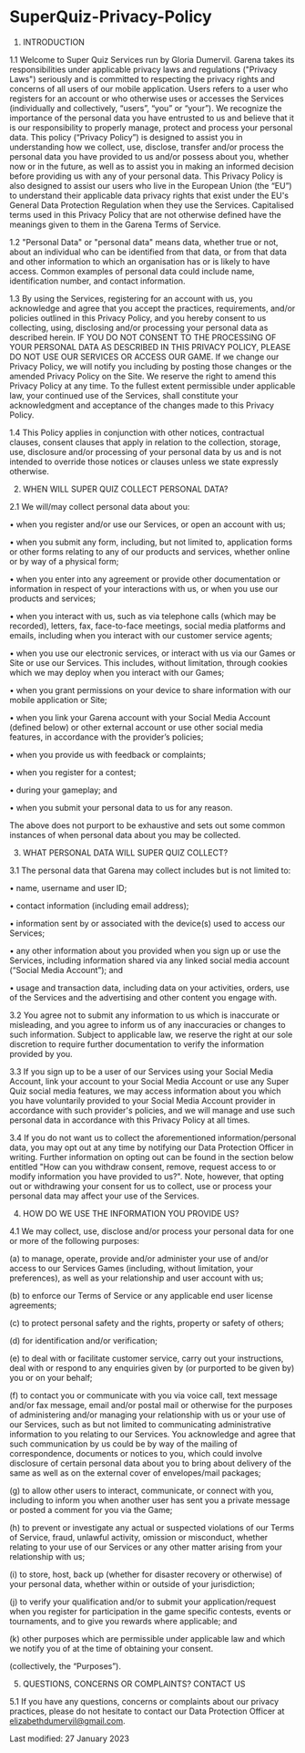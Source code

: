 # SuperQuiz-Privacy-Policy
1. INTRODUCTION

1.1 Welcome to Super Quiz Services run by Gloria Dumervil. Garena takes its responsibilities under applicable privacy laws and regulations ("Privacy Laws") seriously and is committed to respecting the privacy rights and concerns of all users of our mobile application. Users refers to a user who registers for an account or who otherwise uses or accesses the Services (individually and collectively, “users”, “you” or “your”). We recognize the importance of the personal data you have entrusted to us and believe that it is our responsibility to properly manage, protect and process your personal data. This policy (“Privacy Policy”) is designed to assist you in understanding how we collect, use, disclose, transfer and/or process the personal data you have provided to us and/or possess about you, whether now or in the future, as well as to assist you in making an informed decision before providing us with any of your personal data. This Privacy Policy is also designed to assist our users who live in the European Union (the “EU”) to understand their applicable data privacy rights that exist under the EU's General Data Protection Regulation when they use the Services. Capitalised terms used in this Privacy Policy that are not otherwise defined have the meanings given to them in the Garena Terms of Service.

 

1.2 "Personal Data" or "personal data" means data, whether true or not, about an individual who can be identified from that data, or from that data and other information to which an organisation has or is likely to have access. Common examples of personal data could include name, identification number, and contact information.

 

1.3 By using the Services, registering for an account with us, you acknowledge and agree that you accept the practices, requirements, and/or policies outlined in this Privacy Policy, and you hereby consent to us collecting, using, disclosing and/or processing your personal data as described herein. IF YOU DO NOT CONSENT TO THE PROCESSING OF YOUR PERSONAL DATA AS DESCRIBED IN THIS PRIVACY POLICY, PLEASE DO NOT USE OUR SERVICES OR ACCESS OUR GAME. If we change our Privacy Policy, we will notify you including by posting those changes or the amended Privacy Policy on the Site. We reserve the right to amend this Privacy Policy at any time. To the fullest extent permissible under applicable law, your continued use of the Services, shall constitute your acknowledgment and acceptance of the changes made to this Privacy Policy.

 

1.4 This Policy applies in conjunction with other notices, contractual clauses, consent clauses that apply in relation to the collection, storage, use, disclosure and/or processing of your personal data by us and is not intended to override those notices or clauses unless we state expressly otherwise.

 

 

2. WHEN WILL SUPER QUIZ COLLECT PERSONAL DATA?

2.1 We will/may collect personal data about you: 

• when you register and/or use our Services, or open an account with us; 

• when you submit any form, including, but not limited to, application forms or other forms relating to any of our products and services, whether online or by way of a physical form;

• when you enter into any agreement or provide other documentation or information in respect of your interactions with us, or when you use our products and services;

• when you interact with us, such as via telephone calls (which may be recorded), letters, fax, face-to-face meetings, social media platforms and emails, including when you interact with our customer service agents; 

• when you use our electronic services, or interact with us via our Games or Site or use our Services. This includes, without limitation, through cookies which we may deploy when you interact with our Games;

• when you grant permissions on your device to share information with our mobile application or Site;

• when you link your Garena account with your Social Media Account (defined below) or other external account or use other social media features, in accordance with the provider’s policies;

• when you provide us with feedback or complaints;

• when you register for a contest;

• during your gameplay; and

• when you submit your personal data to us for any reason. 

 

The above does not purport to be exhaustive and sets out some common instances of when personal data about you may be collected.

 

 

3. WHAT PERSONAL DATA WILL SUPER QUIZ COLLECT?

3.1 The personal data that Garena may collect includes but is not limited to:

• name, username and user ID;

• contact information (including email address);

• information sent by or associated with the device(s) used to access our Services;

• any other information about you provided when you sign up or use the Services, including information shared via any linked social media account (“Social Media Account”); and

• usage and transaction data, including data on your activities, orders, use of the Services and the advertising and other content you engage with.

 

3.2 You agree not to submit any information to us which is inaccurate or misleading, and you agree to inform us of any inaccuracies or changes to such information. Subject to applicable law, we reserve the right at our sole discretion to require further documentation to verify the information provided by you.

 

3.3 If you sign up to be a user of our Services using your Social Media Account, link your account to your Social Media Account or use any Super Quiz social media features, we may access information about you which you have voluntarily provided to your Social Media Account provider in accordance with such provider's policies, and we will manage and use such personal data in accordance with this Privacy Policy at all times. 

 

3.4 If you do not want us to collect the aforementioned information/personal data, you may opt out at any time by notifying our Data Protection Officer in writing. Further information on opting out can be found in the section below entitled "How can you withdraw consent, remove, request access to or modify information you have provided to us?". Note, however, that opting out or withdrawing your consent for us to collect, use or process your personal data may affect your use of the Services.

 

 

4. HOW DO WE USE THE INFORMATION YOU PROVIDE US?

4.1 We may collect, use, disclose and/or process your personal data for one or more of the following purposes:

(a) to manage, operate, provide and/or administer your use of and/or access to our Services Games (including, without limitation, your preferences), as well as your relationship and user account with us;

 
(b) to enforce our Terms of Service or any applicable end user license agreements;

(c) to protect personal safety and the rights, property or safety of others;

(d) for identification and/or verification;

(e) to deal with or facilitate customer service, carry out your instructions, deal with or respond to any enquiries given by (or purported to be given by) you or on your behalf;

(f) to contact you or communicate with you via voice call, text message and/or fax message, email and/or postal mail or otherwise for the purposes of administering and/or managing your relationship with us or your use of our Services, such as but not limited to communicating administrative information to you relating to our Services. You acknowledge and agree that such communication by us could be by way of the mailing of correspondence, documents or notices to you, which could involve disclosure of certain personal data about you to bring about delivery of the same as well as on the external cover of envelopes/mail packages; 

(g) to allow other users to interact, communicate, or connect with you, including to inform you when another user has sent you a private message or posted a comment for you via the Game;

(h) to prevent or investigate any actual or suspected violations of our Terms of Service, fraud, unlawful activity, omission or misconduct, whether relating to your use of our Services or any other matter arising from your relationship with us;

(i) to store, host, back up (whether for disaster recovery or otherwise) of your personal data, whether within or outside of your jurisdiction;


(j) to verify your qualification and/or to submit your application/request when you register for participation in the game specific contests, events or tournaments, and to give you rewards where applicable; and

(k) other purposes which are permissible under applicable law and which we notify you of at the time of obtaining your consent.

(collectively, the “Purposes”).

 

5. QUESTIONS, CONCERNS OR COMPLAINTS? CONTACT US

5.1 If you have any questions, concerns or complaints about our privacy practices, please do not hesitate to contact our Data Protection Officer at elizabethdumervil@gmail.com.

 

Last modified: 27 January 2023



